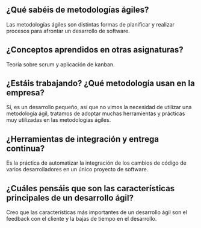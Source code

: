## ¿Qué sabéis de metodologías ágiles?
Las metodologías ágiles son distintas formas de planificar y realizar procesos para afrontar un desarrollo de software.

## ¿Conceptos aprendidos en otras asignaturas?
Teoría sobre scrum y aplicación de kanban.

## ¿Estáis trabajando? ¿Qué metodología usan en la empresa?
Sí, es un desarrollo pequeño, así que no vimos la necesidad de utilizar una metodología ágil, tratamos de adoptar muchas herramientas y prácticas muy utilizadas en las metodologías ágiles.

## ¿Herramientas de integración y entrega continua?
Es la práctica de automatizar la integración de los cambios de código de varios desarrolladores en un único proyecto de software. 

## ¿Cuáles pensáis que son las características principales de un desarrollo ágil?
Creo que las características más importantes de un desarrollo ágil son el feedback con el cliente y la bajas de tiempo en el desarrollo.
